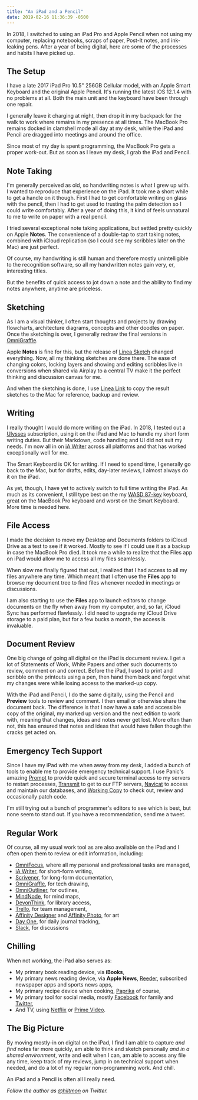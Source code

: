 ```yaml
---
title: "An iPad and a Pencil"
date: 2019-02-16 11:36:39 -0500
---
```


In 2018, I switched to using an iPad Pro and Apple Pencil when not using my computer, replacing notebooks, scraps of paper, Post-It notes, and ink-leaking pens. After a year of being digital, here are some of the processes and habits I have picked up.

<!-- more -->

## The Setup

I have a late 2017 iPad Pro 10.5" 256GB Cellular model, with an Apple Smart Keyboard and the original Apple Pencil. It's running the latest iOS 12.1.4 with no problems at all. Both the main unit and the keyboard have been through one repair.

I generally leave it charging at night, then drop it in my backpack for the walk to work where remains in my presence at all times. The MacBook Pro remains docked in clamshell mode all day at my desk, while the iPad and Pencil are dragged into meetings and around the office.

Since most of my day is spent programming, the MacBook Pro gets a proper work-out. But as soon as I leave my desk, I grab the iPad and Pencil.

## Note Taking

I'm generally perceived as old, so handwriting notes is what I grew up with. I wanted to reproduce that experience on the iPad. It took me a short while to get a handle on it though. First I had to get comfortable writing on glass with the pencil, then I had to get used to trusting the palm detection so I could write comfortably. After a year of doing this, it kind of feels unnatural to me to write on paper with a real pencil.

I tried several exceptional note taking applications, but settled pretty quickly on Apple **Notes**. The convenience of a double-tap to start taking notes, combined with iCloud replication (so I could see my scribbles later on the Mac) are just perfect.

Of course, my handwriting is still human and therefore mostly unintelligible to the recognition software, so all my handwritten notes gain very, er, interesting titles.

But the benefits of quick access to jot down a note and the ability to find my notes anywhere, anytime are priceless.

## Sketching

As I am a visual thinker, I often start thoughts and projects by drawing flowcharts, architecture diagrams, concepts and other doodles on paper. Once the sketching is over, I generally redraw the final versions in [OmniGraffle](https://www.omnigroup.com/omnigraffle).

Apple **Notes** is fine for this, but the release of [Linea Sketch](https://linea-app.com) changed everything. Now, all my thinking sketches are done there. The ease of changing colors, locking layers and showing and editing scribbles live in conversions when shared via Airplay to a central TV make it the perfect thinking and discussion canvas for me.

And when the sketching is done, I use [Linea Link](https://linea-app.com) to copy the result sketches to the Mac for reference, backup and review.

## Writing

I really thought I would do more writing on the iPad. In 2018, I tested out a [Ulysses](https://ulysses.app) subscription, using it on the iPad and Mac to handle my short form writing duties. But their Markdown, code handling and UI did not suit my needs. I'm now all in on [iA Writer](https://ia.net/writer) across all platforms and that has worked exceptionally well for me.

The Smart Keyboard is OK for writing. If I need to spend time, I generally go back to the Mac, but for drafts, edits, day-later reviews, I almost always do it on the iPad.

As yet, though, I have yet to actively switch to full time writing the iPad. As much as its convenient, I still type best on the my [WASD 87-key](http://www.wasdkeyboards.com/index.php/wasd-v2-87-key-custom-mechanical-keyboard.html) keyboard, great on the MacBook Pro keyboard and worst on the Smart Keyboard. More time is needed here.

## File Access

I made the decision to move my Desktop and Documents folders to iCloud Drive as a test to see if it worked. Mostly to see if I could use it as a backup in case the MacBook Pro died. It took me a while to realize that the Files app on iPad would allow me to access all my files seamlessly.

When slow me finally figured that out, I realized that I had access to all my files anywhere any time. Which meant that I often use the **Files** app to browse my document tree to find files whenever needed in meetings or discussions.

I am also starting to use the **Files** app to launch editors to change documents on the fly when away from my computer, and, so far, iCloud Sync has performed flawlessly. I did need to upgrade my iCloud Drive storage to a paid plan, but for a few bucks a month, the access is invaluable.

## Document Review

One big change of going all digital on the iPad is document review. I get a lot of Statements of Work, White Papers and other such documents to review, comment on and correct. Before the iPad, I used to print and scribble on the printouts using a pen, then hand them back and forget what my changes were while losing access to the marked-up copy.

With the iPad and Pencil, I do the same digitally, using the Pencil and **Preview** tools to review and comment. I then email or otherwise share the document back. The difference is that I now have a safe and accessible copy of the original, my marked up version and the next edition to work with, meaning that changes, ideas and notes never get lost. More often than not, this has ensured that notes and ideas that would have fallen though the cracks get acted on.

## Emergency Tech Support

Since I have my iPad with me when away from my desk, I added a bunch of tools to enable me to provide emergency technical support. I use Panic's amazing [Prompt](https://www.panic.com/prompt/) to provide quick and secure terminal access to my servers to restart processes, [Transmit](https://www.panic.com/transmit/) to get to our FTP servers, [Navicat](https://www.navicat.com/en/products) to access and maintain our databases, and [Working Copy](https://workingcopyapp.com) to check out, review and occasionally patch code. 

I'm still trying out a bunch of programmer's editors to see which is best, but none seem to stand out. If you have a recommendation, send me a tweet.

## Regular Work

Of course, all my usual work tool as are also available on the iPad and I often open them to review or edit information, including:

- [OmniFocus](https://www.omnigroup.com/omnifocus), where all my personal and professional tasks are managed,
- [iA Writer](https://ia.net/writer), for short-form writing,
- [Scrivener](https://www.literatureandlatte.com/scrivener/overview), for long-form documentation,
- [OmniGraffle](https://www.omnigroup.com/omnigraffle), for tech drawing,
- [OmniOutliner](https://www.omnigroup.com/omnioutliner), for outlines,
- [MindNode](https://mindnode.com), for mind maps,
- [DevonThink](https://www.devontechnologies.com/products/devonthink/overview.html), for library access,
- [Trello](https://trello.com), for team management,
- [Affinity Designer](https://affinity.serif.com/en-us/) and [Affinity Photo](https://affinity.serif.com/en-us/), for art
- [Day One](https://dayoneapp.com), for daily journal tracking,
- [Slack](https://slack.com), for discussions

## Chilling

When not working, the iPad also serves as:

- My primary book reading device, via **iBooks**,
- My primary news reading device, via **Apple News**, [Reeder](http://www.reederapp.com/ios/), subscribed newspaper apps and sports news apps,
- My primary recipe device when cooking, [Paprika](https://www.paprikaapp.com) of course,
- My primary tool for social media, mostly [Facebook](http://www.facebook.com) for family and [Twitter](https://mobile.twitter.com/hiltmon),
- And TV, using [Netflix](https://www.netflix.com) or [Prime Video](https://www.primevideo.com).

## The Big Picture

By moving mostly-in on digital on the iPad, I find I am able to capture *and find* notes far more quickly, am able to think and sketch personally *and in a shared environment*,  write and edit when I can, am able to access any file any time, keep track of my reviews, jump in on technical support when needed, and do a lot of my regular non-programming work. And chill.

An iPad and a Pencil is often all I really need.

*Follow the author as [@hiltmon](https://twitter.com/hiltmon) on Twitter.* 
